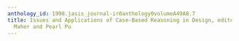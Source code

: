 ```yaml
---
anthology_id: 1998.jasis_journal-ir0anthology0volumeA49A8.7
title: Issues and Applications of Case-Based Reasoning in Design, edited by Mary Lou
  Maher and Pearl Pu
---
```

